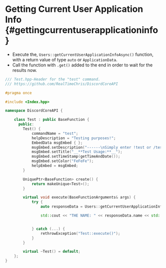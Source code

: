 Getting Current User Application Info {#gettingcurrentuserapplicationinfo}
===========
- Execute the, `Users::getCurrentUserApplicationInfoAsync()` function, with a return value of type `auto` or `ApplicationData`.
- Call the function with `.get()` added to the end in order to wait for the results now.

```cpp
/// Test.hpp-Header for the "test" command.
/// https://github.com/RealTimeChris/DiscordCoreAPI

#pragma once

#include <Index.hpp>

namespace DiscordCoreAPI {

	class Test : public BaseFunction {
	  public:
		Test() {
			commandName = "test";
			helpDescription = "Testing purposes!";
			EmbedData msgEmbed { };
			msgEmbed.setDescription("------\nSimply enter !test or /test!\n------");
			msgEmbed.setTitle("__**Test Usage:**__");
			msgEmbed.setTimeStamp(getTimeAndDate());
			msgEmbed.setColor("FeFeFe");
			helpEmbed = msgEmbed;
		}

		UniquePtr<BaseFunction> create() {
			return makeUnique<Test>();
		}

		virtual void execute(BaseFunctionArguments& args) {
			try {
				auto responseData = Users::getCurrentUserApplicationInfoAsync().get();

				std::cout << "THE NAME: " << responseData.name << std::endl;


			} catch (...) {
				rethrowException("Test::execute()");
			}
		}

		virtual ~Test() = default;
	};
}
```
